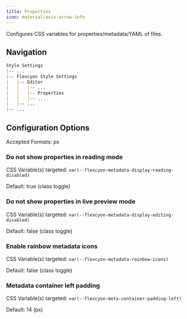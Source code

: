 ```yaml
---
title: Properties
icon: material/axis-arrow-info
---
```


Configures CSS variables for properties/metadata/YAML of files.

## Navigation

```md
Style Settings
|-- ...
|-- Flexcyon Style Settings
|   |-- Editor
|   |   |-- ...
|   |   |-- Properties
|   |   |-- ...
|   |-- ...
|-- ...
```

## Configuration Options

Accepted Formats: px

### Do not show properties in reading mode

CSS Variable(s) targeted: `var(--flexcyon-metadata-display-reading-disabled)`

Default: true (class toggle)

### Do not show properties in live preview mode

CSS Variable(s) targeted: `var(--flexcyon-metadata-display-editing-disabled)`

Default: false (class toggle)

### Enable rainbow metadata icons

CSS Variable(s) targeted: `var(--flexcyon-metadata-rainbow-icons)`

Default: false (class toggle)

### Metadata container left padding

CSS Variable(s) targeted: `var(--flexcyon-meta-container-padding-left)`

Default: 14 (px)

